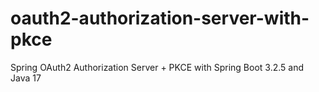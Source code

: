 # oauth2-authorization-server-with-pkce
Spring OAuth2 Authorization Server + PKCE with Spring Boot 3.2.5 and Java 17

